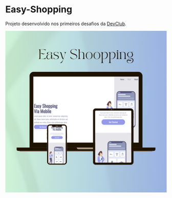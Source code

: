 # Easy-Shopping

Projeto desenvolvido nos primeiros desafios da <a href="https://rodolfomori.com.br/devclub">DevClub</a></h2>.


<img src="https://raw.githubusercontent.com/NatanMendesDF/Easy-Shopping/47c2c7cce4f8d720eadf595fa3f12b6db6cab596/New%20Product%20Mockup%20Now%20Available%20Marketing%20Promotion%20Instagram%20Post.png" />
